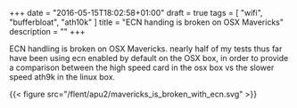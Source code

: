 +++
date = "2016-05-15T18:02:58+01:00"
draft = true
tags = [ "wifi", "bufferbloat", "ath10k" ]
title = "ECN handing is broken on OSX Mavericks"
description = ""
+++

ECN handling is broken on OSX Mavericks. nearly half of my tests thus far
have been using ecn enabled by default on the OSX box, in order to
provide a comparison between the high speed card in the osx box vs
the slower speed ath9k in the linux box.

{{< figure src="/flent/apu2/mavericks_is_broken_with_ecn.svg" >}}

